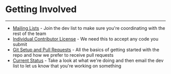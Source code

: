 Getting Involved
===============

---------------

* [Mailing Lists](mailing-lists.md) - Join the dev list to make sure you're coordinating with the rest of the team
* [Individual Contributor License]() - We need this to accept any code you submit
* [Git Setup and Pull Requests]() - All the basics of getting started with the repo and how we prefer to receive pull requests
* [Current Status]() - Take a look at what we're doing and then email the dev list to let us know that you're working on something
